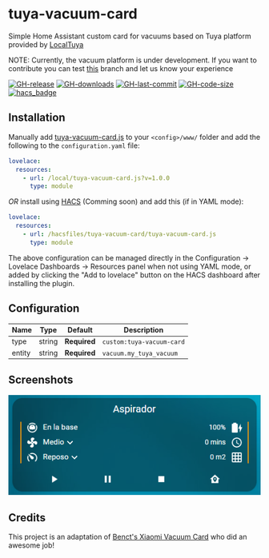 # tuya-vacuum-card

Simple Home Assistant custom card for vacuums based on Tuya platform provided by [LocalTuya](https://github.com/rospogrigio/localtuya)

NOTE: Currently, the vacuum platform is under development. If you want to contribute you can test [this](https://github.com/rikman122/localtuya/tree/vacuum_platform_new) branch and let us know your experience 

[![GH-release](https://img.shields.io/github/v/release/rikman122/tuya-vacuum-card.svg?style=flat-square)](https://github.com/rikman122/tuya-vacuum-card/releases)
[![GH-downloads](https://img.shields.io/github/downloads/rikman122/tuya-vacuum-card/total?style=flat-square)](https://github.com/rikman122/tuya-vacuum-card/releases)
[![GH-last-commit](https://img.shields.io/github/last-commit/rikman122/tuya-vacuum-card.svg?style=flat-square)](https://github.com/rikman122/tuya-vacuum-card/commits/master)
[![GH-code-size](https://img.shields.io/github/languages/code-size/rikman122/tuya-vacuum-card.svg?color=red&style=flat-square)](https://github.com/rikman122/tuya-vacuum-card)
[![hacs_badge](https://img.shields.io/badge/HACS-Custom-orange.svg)](https://github.com/custom-components/hacs)

## Installation

Manually add [tuya-vacuum-card.js](https://raw.githubusercontent.com/rikman122/tuya-vacuum-card/master/tuya-vacuum-card.js)
to your `<config>/www/` folder and add the following to the `configuration.yaml` file:
```yaml
lovelace:
  resources:
    - url: /local/tuya-vacuum-card.js?v=1.0.0
      type: module
```

_OR_ install using [HACS](https://hacs.xyz/) (Comming soon) and add this (if in YAML mode):
```yaml
lovelace:
  resources:
    - url: /hacsfiles/tuya-vacuum-card/tuya-vacuum-card.js
      type: module
```

The above configuration can be managed directly in the Configuration -> Lovelace Dashboards -> Resources panel when not using YAML mode,
or added by clicking the "Add to lovelace" button on the HACS dashboard after installing the plugin.

## Configuration

| Name | Type | Default | Description
| ---- | ---- | ------- | -----------
| type | string | **Required** | `custom:tuya-vacuum-card`
| entity | string | **Required** | `vacuum.my_tuya_vacuum`

## Screenshots

![tuya-vacuum-card](https://raw.githubusercontent.com/rikman122/tuya-vacuum-card/master/images/default.png)

## Credits

This project is an adaptation of [Benct's Xiaomi Vacuum Card](https://github.com/benct/lovelace-xiaomi-vacuum-card) who did an awesome job! 

